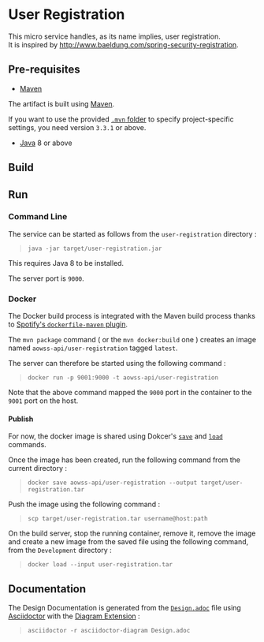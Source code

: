 # User Registration

This micro service handles, as its name implies, user registration.  
It is inspired by http://www.baeldung.com/spring-security-registration.

## Pre-requisites

* [Maven](https://maven.apache.org)

The artifact is built using [Maven](https://maven.apache.org).  

If you want to use the provided [`.mvn` folder](./.mvn) to specify project-specific settings, you need version `3.3.1` or above.

* [Java](https://www.oracle.com/technetwork/java/javase/overview/index.html) 8 or above

## Build


## Run

### Command Line

The service can be started as follows from the `user-registration` directory :

> `java -jar target/user-registration.jar`

This requires Java 8 to be installed.  

The server port is `9000`.  

### Docker

The Docker build process is integrated with the Maven build process thanks to [Spotify's `dockerfile-maven` plugin](https://github.com/spotify/dockerfile-maven).

The `mvn package` command ( or the `mvn docker:build` one ) creates an image named `aowss-api/user-registration` tagged `latest`.

The server can therefore be started using the following command :

> `docker run -p 9001:9000 -t aowss-api/user-registration`

Note that the above command mapped the `9000` port in the container to the `9001` port on the host.

#### Publish

For now, the docker image is shared using Dokcer's [`save`](https://docs.docker.com/engine/reference/commandline/save/) and [`load`](https://docs.docker.com/engine/reference/commandline/load/) commands.

Once the image has been created, run the following command from the current directory :
> `docker save aowss-api/user-registration --output target/user-registration.tar`

Push the image using the following command :
> `scp target/user-registration.tar username@host:path`

On the build server, stop the running container, remove it, remove the image and create a new image from the saved file using the following command, from the `Development` directory :
> `docker load --input user-registration.tar`

## Documentation

The Design Documentation is generated from the [`Design.adoc`](./Design.adoc) file using [Asciidoctor](http://asciidoctor.org/)  with the [Diagram Extension](http://asciidoctor.org/docs/asciidoctor-diagram/) :

> `asciidoctor -r asciidoctor-diagram Design.adoc`
